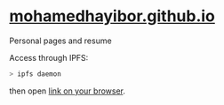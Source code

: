 # [mohamedhayibor.github.io](http://mohamedhayibor.github.io/)
Personal pages and resume

Access through IPFS:
```bash
> ipfs daemon
```
then open [link on your browser](http://127.0.0.1:8080/ipfs/QmTXkscqvHjuXqFkgbRLLCriY1UdbsXMRFnFbLCT5vbNES/).

